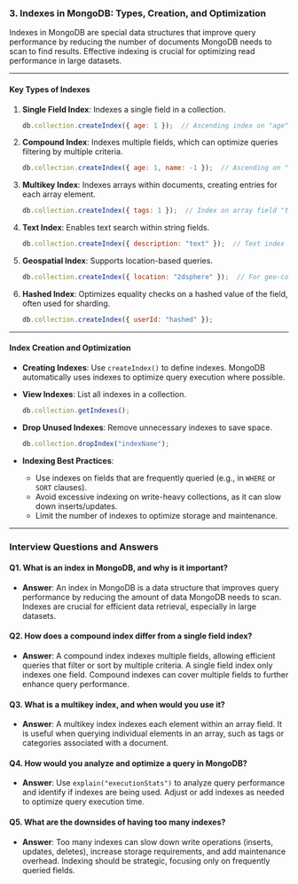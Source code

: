 

### 3. Indexes in MongoDB: Types, Creation, and Optimization

Indexes in MongoDB are special data structures that improve query performance by reducing the number of documents MongoDB needs to scan to find results. Effective indexing is crucial for optimizing read performance in large datasets.

---

#### Key Types of Indexes

1. **Single Field Index**: Indexes a single field in a collection.
   ```javascript
   db.collection.createIndex({ age: 1 });  // Ascending index on "age"
   ```

2. **Compound Index**: Indexes multiple fields, which can optimize queries filtering by multiple criteria.
   ```javascript
   db.collection.createIndex({ age: 1, name: -1 });  // Ascending on "age", descending on "name"
   ```

3. **Multikey Index**: Indexes arrays within documents, creating entries for each array element.
   ```javascript
   db.collection.createIndex({ tags: 1 });  // Index on array field "tags"
   ```

4. **Text Index**: Enables text search within string fields.
   ```javascript
   db.collection.createIndex({ description: "text" });  // Text index on "description"
   ```

5. **Geospatial Index**: Supports location-based queries.
   ```javascript
   db.collection.createIndex({ location: "2dsphere" });  // For geo-coordinates
   ```

6. **Hashed Index**: Optimizes equality checks on a hashed value of the field, often used for sharding.
   ```javascript
   db.collection.createIndex({ userId: "hashed" });
   ```

---

#### Index Creation and Optimization

- **Creating Indexes**: Use `createIndex()` to define indexes. MongoDB automatically uses indexes to optimize query execution where possible.
- **View Indexes**: List all indexes in a collection.
  ```javascript
  db.collection.getIndexes();
  ```

- **Drop Unused Indexes**: Remove unnecessary indexes to save space.
  ```javascript
  db.collection.dropIndex("indexName");
  ```

- **Indexing Best Practices**:
  - Use indexes on fields that are frequently queried (e.g., in `WHERE` or `SORT` clauses).
  - Avoid excessive indexing on write-heavy collections, as it can slow down inserts/updates.
  - Limit the number of indexes to optimize storage and maintenance.

---

### Interview Questions and Answers

#### Q1. **What is an index in MongoDB, and why is it important?**
   - **Answer**: An index in MongoDB is a data structure that improves query performance by reducing the amount of data MongoDB needs to scan. Indexes are crucial for efficient data retrieval, especially in large datasets.

#### Q2. **How does a compound index differ from a single field index?**
   - **Answer**: A compound index indexes multiple fields, allowing efficient queries that filter or sort by multiple criteria. A single field index only indexes one field. Compound indexes can cover multiple fields to further enhance query performance.

#### Q3. **What is a multikey index, and when would you use it?**
   - **Answer**: A multikey index indexes each element within an array field. It is useful when querying individual elements in an array, such as tags or categories associated with a document.

#### Q4. **How would you analyze and optimize a query in MongoDB?**
   - **Answer**: Use `explain("executionStats")` to analyze query performance and identify if indexes are being used. Adjust or add indexes as needed to optimize query execution time.

#### Q5. **What are the downsides of having too many indexes?**
   - **Answer**: Too many indexes can slow down write operations (inserts, updates, deletes), increase storage requirements, and add maintenance overhead. Indexing should be strategic, focusing only on frequently queried fields.


